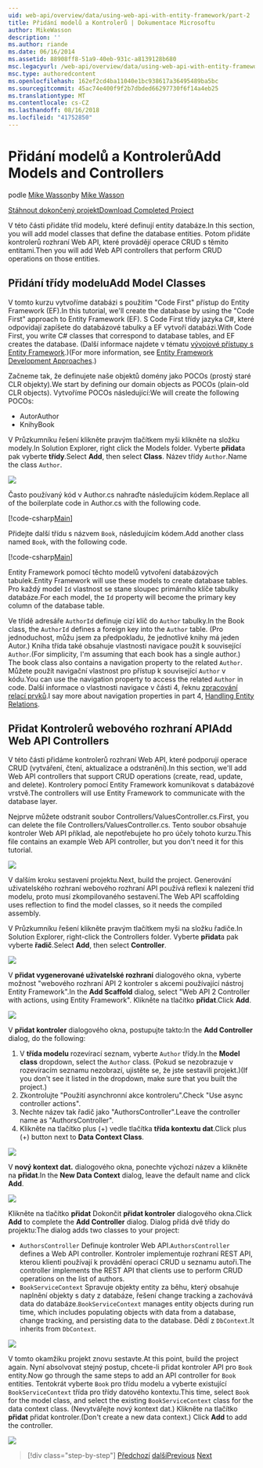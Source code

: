 ```yaml
---
uid: web-api/overview/data/using-web-api-with-entity-framework/part-2
title: Přidání modelů a Kontrolerů | Dokumentace Microsoftu
author: MikeWasson
description: ''
ms.author: riande
ms.date: 06/16/2014
ms.assetid: 88908ff8-51a9-40eb-931c-a8139128b680
msc.legacyurl: /web-api/overview/data/using-web-api-with-entity-framework/part-2
msc.type: authoredcontent
ms.openlocfilehash: 162ef2cd4ba11040e1bc938617a36495489ba5bc
ms.sourcegitcommit: 45ac74e400f9f2b7dbded66297730f6f14a4eb25
ms.translationtype: MT
ms.contentlocale: cs-CZ
ms.lasthandoff: 08/16/2018
ms.locfileid: "41752850"
---
```

<a name="add-models-and-controllers"></a><span data-ttu-id="cf339-102">Přidání modelů a Kontrolerů</span><span class="sxs-lookup"><span data-stu-id="cf339-102">Add Models and Controllers</span></span>
====================
<span data-ttu-id="cf339-103">podle [Mike Wasson](https://github.com/MikeWasson)</span><span class="sxs-lookup"><span data-stu-id="cf339-103">by [Mike Wasson](https://github.com/MikeWasson)</span></span>

[<span data-ttu-id="cf339-104">Stáhnout dokončený projekt</span><span class="sxs-lookup"><span data-stu-id="cf339-104">Download Completed Project</span></span>](https://github.com/MikeWasson/BookService)

<span data-ttu-id="cf339-105">V této části přidáte tříd modelu, které definují entity databáze.</span><span class="sxs-lookup"><span data-stu-id="cf339-105">In this section, you will add model classes that define the database entities.</span></span> <span data-ttu-id="cf339-106">Potom přidáte kontrolerů rozhraní Web API, které provádějí operace CRUD s těmito entitami.</span><span class="sxs-lookup"><span data-stu-id="cf339-106">Then you will add Web API controllers that perform CRUD operations on those entities.</span></span>

## <a name="add-model-classes"></a><span data-ttu-id="cf339-107">Přidání třídy modelu</span><span class="sxs-lookup"><span data-stu-id="cf339-107">Add Model Classes</span></span>

<span data-ttu-id="cf339-108">V tomto kurzu vytvoříme databázi s použitím "Code First" přístup do Entity Framework (EF).</span><span class="sxs-lookup"><span data-stu-id="cf339-108">In this tutorial, we'll create the database by using the "Code First" approach to Entity Framework (EF).</span></span> <span data-ttu-id="cf339-109">S Code First třídy jazyka C#, které odpovídají zapíšete do databázové tabulky a EF vytvoří databázi.</span><span class="sxs-lookup"><span data-stu-id="cf339-109">With Code First, you write C# classes that correspond to database tables, and EF creates the database.</span></span> <span data-ttu-id="cf339-110">(Další informace najdete v tématu [vývojové přístupy s Entity Framework](https://msdn.microsoft.com/library/ms178359%28v=vs.110%29.aspx#dbfmfcf).)</span><span class="sxs-lookup"><span data-stu-id="cf339-110">(For more information, see [Entity Framework Development Approaches](https://msdn.microsoft.com/library/ms178359%28v=vs.110%29.aspx#dbfmfcf).)</span></span>

<span data-ttu-id="cf339-111">Začneme tak, že definujete naše objektů domény jako POCOs (prostý staré CLR objekty).</span><span class="sxs-lookup"><span data-stu-id="cf339-111">We start by defining our domain objects as POCOs (plain-old CLR objects).</span></span> <span data-ttu-id="cf339-112">Vytvoříme POCOs následující:</span><span class="sxs-lookup"><span data-stu-id="cf339-112">We will create the following POCOs:</span></span>

- <span data-ttu-id="cf339-113">Autor</span><span class="sxs-lookup"><span data-stu-id="cf339-113">Author</span></span>
- <span data-ttu-id="cf339-114">Knihy</span><span class="sxs-lookup"><span data-stu-id="cf339-114">Book</span></span>

<span data-ttu-id="cf339-115">V Průzkumníku řešení klikněte pravým tlačítkem myši klikněte na složku modely.</span><span class="sxs-lookup"><span data-stu-id="cf339-115">In Solution Explorer, right click the Models folder.</span></span> <span data-ttu-id="cf339-116">Vyberte **přidat**a pak vyberte **třídy**.</span><span class="sxs-lookup"><span data-stu-id="cf339-116">Select **Add**, then select **Class**.</span></span> <span data-ttu-id="cf339-117">Název třídy `Author`.</span><span class="sxs-lookup"><span data-stu-id="cf339-117">Name the class `Author`.</span></span>

![](part-2/_static/image1.png)

<span data-ttu-id="cf339-118">Často používaný kód v Author.cs nahraďte následujícím kódem.</span><span class="sxs-lookup"><span data-stu-id="cf339-118">Replace all of the boilerplate code in Author.cs with the following code.</span></span>

[!code-csharp[Main](part-2/samples/sample1.cs)]

<span data-ttu-id="cf339-119">Přidejte další třídu s názvem `Book`, následujícím kódem.</span><span class="sxs-lookup"><span data-stu-id="cf339-119">Add another class named `Book`, with the following code.</span></span>

[!code-csharp[Main](part-2/samples/sample2.cs)]

<span data-ttu-id="cf339-120">Entity Framework pomocí těchto modelů vytvoření databázových tabulek.</span><span class="sxs-lookup"><span data-stu-id="cf339-120">Entity Framework will use these models to create database tables.</span></span> <span data-ttu-id="cf339-121">Pro každý model `Id` vlastnost se stane sloupec primárního klíče tabulky databáze.</span><span class="sxs-lookup"><span data-stu-id="cf339-121">For each model, the `Id` property will become the primary key column of the database table.</span></span>

<span data-ttu-id="cf339-122">Ve třídě adresáře `AuthorId` definuje cizí klíč do `Author` tabulky.</span><span class="sxs-lookup"><span data-stu-id="cf339-122">In the Book class, the `AuthorId` defines a foreign key into the `Author` table.</span></span> <span data-ttu-id="cf339-123">(Pro jednoduchost, můžu jsem za předpokladu, že jednotlivé knihy má jeden Autor.) Kniha třída také obsahuje vlastnosti navigace použít k související `Author`.</span><span class="sxs-lookup"><span data-stu-id="cf339-123">(For simplicity, I'm assuming that each book has a single author.) The book class also contains a navigation property to the related `Author`.</span></span> <span data-ttu-id="cf339-124">Můžete použít navigační vlastnost pro přístup k související `Author` v kódu.</span><span class="sxs-lookup"><span data-stu-id="cf339-124">You can use the navigation property to access the related `Author` in code.</span></span> <span data-ttu-id="cf339-125">Další informace o vlastnosti navigace v části 4, řeknu [zpracování relací prvků](part-4.md).</span><span class="sxs-lookup"><span data-stu-id="cf339-125">I say more about navigation properties in part 4, [Handling Entity Relations](part-4.md).</span></span>

## <a name="add-web-api-controllers"></a><span data-ttu-id="cf339-126">Přidat Kontrolerů webového rozhraní API</span><span class="sxs-lookup"><span data-stu-id="cf339-126">Add Web API Controllers</span></span>

<span data-ttu-id="cf339-127">V této části přidáme kontrolerů rozhraní Web API, které podporují operace CRUD (vytváření, čtení, aktualizace a odstranění).</span><span class="sxs-lookup"><span data-stu-id="cf339-127">In this section, we'll add Web API controllers that support CRUD operations (create, read, update, and delete).</span></span> <span data-ttu-id="cf339-128">Kontrolery pomocí Entity Framework komunikovat s databázové vrstvě.</span><span class="sxs-lookup"><span data-stu-id="cf339-128">The controllers will use Entity Framework to communicate with the database layer.</span></span>

<span data-ttu-id="cf339-129">Nejprve můžete odstranit soubor Controllers/ValuesController.cs.</span><span class="sxs-lookup"><span data-stu-id="cf339-129">First, you can delete the file Controllers/ValuesController.cs.</span></span> <span data-ttu-id="cf339-130">Tento soubor obsahuje kontroler Web API příklad, ale nepotřebujete ho pro účely tohoto kurzu.</span><span class="sxs-lookup"><span data-stu-id="cf339-130">This file contains an example Web API controller, but you don't need it for this tutorial.</span></span>

![](part-2/_static/image2.png)

<span data-ttu-id="cf339-131">V dalším kroku sestavení projektu.</span><span class="sxs-lookup"><span data-stu-id="cf339-131">Next, build the project.</span></span> <span data-ttu-id="cf339-132">Generování uživatelského rozhraní webového rozhraní API používá reflexi k nalezení tříd modelu, proto musí zkompilovaného sestavení.</span><span class="sxs-lookup"><span data-stu-id="cf339-132">The Web API scaffolding uses reflection to find the model classes, so it needs the compiled assembly.</span></span>

<span data-ttu-id="cf339-133">V Průzkumníku řešení klikněte pravým tlačítkem myši na složku řadiče.</span><span class="sxs-lookup"><span data-stu-id="cf339-133">In Solution Explorer, right-click the Controllers folder.</span></span> <span data-ttu-id="cf339-134">Vyberte **přidat**a pak vyberte **řadič**.</span><span class="sxs-lookup"><span data-stu-id="cf339-134">Select **Add**, then select **Controller**.</span></span>

![](part-2/_static/image3.png)

<span data-ttu-id="cf339-135">V **přidat vygenerované uživatelské rozhraní** dialogového okna, vyberte možnost "webového rozhraní API 2 kontroler s akcemi používající nástroj Entity Framework".</span><span class="sxs-lookup"><span data-stu-id="cf339-135">In the **Add Scaffold** dialog, select "Web API 2 Controller with actions, using Entity Framework".</span></span> <span data-ttu-id="cf339-136">Klikněte na tlačítko **přidat**.</span><span class="sxs-lookup"><span data-stu-id="cf339-136">Click **Add**.</span></span>

![](part-2/_static/image4.png)

<span data-ttu-id="cf339-137">V **přidat kontroler** dialogového okna, postupujte takto:</span><span class="sxs-lookup"><span data-stu-id="cf339-137">In the **Add Controller** dialog, do the following:</span></span>

1. <span data-ttu-id="cf339-138">V **třída modelu** rozevírací seznam, vyberte `Author` třídy.</span><span class="sxs-lookup"><span data-stu-id="cf339-138">In the **Model class** dropdown, select the `Author` class.</span></span> <span data-ttu-id="cf339-139">(Pokud se nezobrazuje v rozevíracím seznamu nezobrazí, ujistěte se, že jste sestavili projekt.)</span><span class="sxs-lookup"><span data-stu-id="cf339-139">(If you don't see it listed in the dropdown, make sure that you built the project.)</span></span>
2. <span data-ttu-id="cf339-140">Zkontrolujte "Použití asynchronní akce kontroleru".</span><span class="sxs-lookup"><span data-stu-id="cf339-140">Check "Use async controller actions".</span></span>
3. <span data-ttu-id="cf339-141">Nechte název tak řadič jako &quot;AuthorsController&quot;.</span><span class="sxs-lookup"><span data-stu-id="cf339-141">Leave the controller name as &quot;AuthorsController&quot;.</span></span>
4. <span data-ttu-id="cf339-142">Klikněte na tlačítko plus (+) vedle tlačítka **třída kontextu dat**.</span><span class="sxs-lookup"><span data-stu-id="cf339-142">Click plus (+) button next to **Data Context Class**.</span></span>

![](part-2/_static/image5.png)

<span data-ttu-id="cf339-143">V **nový kontext dat.** dialogového okna, ponechte výchozí název a klikněte na **přidat**.</span><span class="sxs-lookup"><span data-stu-id="cf339-143">In the **New Data Context** dialog, leave the default name and click **Add**.</span></span>

![](part-2/_static/image6.png)

<span data-ttu-id="cf339-144">Klikněte na tlačítko **přidat** Dokončit **přidat kontroler** dialogového okna.</span><span class="sxs-lookup"><span data-stu-id="cf339-144">Click **Add** to complete the **Add Controller** dialog.</span></span> <span data-ttu-id="cf339-145">Dialog přidá dvě třídy do projektu:</span><span class="sxs-lookup"><span data-stu-id="cf339-145">The dialog adds two classes to your project:</span></span>

- <span data-ttu-id="cf339-146">`AuthorsController` Definuje kontroler Web API.</span><span class="sxs-lookup"><span data-stu-id="cf339-146">`AuthorsController` defines a Web API controller.</span></span> <span data-ttu-id="cf339-147">Kontroler implementuje rozhraní REST API, kterou klienti používají k provádění operací CRUD u seznamu autoři.</span><span class="sxs-lookup"><span data-stu-id="cf339-147">The controller implements the REST API that clients use to perform CRUD operations on the list of authors.</span></span>
- <span data-ttu-id="cf339-148">`BookServiceContext` Spravuje objekty entity za běhu, který obsahuje naplnění objekty s daty z databáze, řešení change tracking a zachovává data do databáze.</span><span class="sxs-lookup"><span data-stu-id="cf339-148">`BookServiceContext` manages entity objects during run time, which includes populating objects with data from a database, change tracking, and persisting data to the database.</span></span> <span data-ttu-id="cf339-149">Dědí z `DbContext`.</span><span class="sxs-lookup"><span data-stu-id="cf339-149">It inherits from `DbContext`.</span></span>

![](part-2/_static/image7.png)

<span data-ttu-id="cf339-150">V tomto okamžiku projekt znovu sestavte.</span><span class="sxs-lookup"><span data-stu-id="cf339-150">At this point, build the project again.</span></span> <span data-ttu-id="cf339-151">Nyní absolvovat stejný postup, chcete-li přidat kontroler API pro `Book` entity.</span><span class="sxs-lookup"><span data-stu-id="cf339-151">Now go through the same steps to add an API controller for `Book` entities.</span></span> <span data-ttu-id="cf339-152">Tentokrát vyberte `Book` pro třídu modelu a vyberte existující `BookServiceContext` třída pro třídy datového kontextu.</span><span class="sxs-lookup"><span data-stu-id="cf339-152">This time, select `Book` for the model class, and select the existing `BookServiceContext` class for the data context class.</span></span> <span data-ttu-id="cf339-153">(Nevytvářejte nový kontext dat.) Klikněte na tlačítko **přidat** přidat kontroler.</span><span class="sxs-lookup"><span data-stu-id="cf339-153">(Don't create a new data context.) Click **Add** to add the controller.</span></span>

![](part-2/_static/image8.png)

> [!div class="step-by-step"]
> <span data-ttu-id="cf339-154">[Předchozí](part-1.md)
> [další](part-3.md)</span><span class="sxs-lookup"><span data-stu-id="cf339-154">[Previous](part-1.md)
[Next](part-3.md)</span></span>
